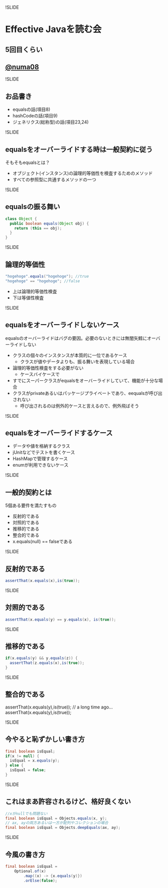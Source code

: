 !SLIDE
# Effective Javaを読む会

## 5回目くらい

## [@numa08](https://twitter.com/numa08)

!SLIDE

## お品書き

 - equalsの話(項目8)
 - hashCodeの話(項目9)
 - ジェネリクス(総称型)の話(項目23,24)

!SLIDE

## equalsをオーバーライドする時は一般契約に従う

そもそもequalsとは？

 - オブジェクト(インスタンス)の論理的等価性を検査するためのメソッド
 - すべての参照型に共通するメソッドの一つ
 
!SLIDE

## equalsの振る舞い


```java
class Object {
  public boolean equals(Object obj) {
    return (this == obj);
  }
}
```


!SLIDE

## 論理的等価性


```java
"hogehoge".equals("hogehoge"); //true
"hogehoge" == "hogehoge"; //false
```


 - 上は論理的等価性検査
 - 下は等値性検査

!SLIDE

## equalsをオーバーライドしないケース

equalsのオーバーライドはバグの要因。必要のないときには無闇矢鱈にオーバーライドしない


 - クラスの個々のインスタンスが本質的に一位であるケース
     - クラスが値やデータよりも、振る舞いを表現している場合
 - 論理的等価性検査をする必要がない
     - ケースバイケースで
 - すでにスーパークラスがequalsをオーバーライドしていて、機能が十分な場合
 - クラスがprivateあるいはパッケージプライベートであり、eequalsが呼び出されない
     - 呼び出されるのは例外的ケースと言えるので、例外飛ばそう

!SLIDE

## equalsをオーバーライドするケース

 - データや値を格納するクラス
 - jUnitなどでテストを書くケース
 - HashMapで管理するケース
 - enumが利用できないケース

!SLIDE

## 一般的契約とは

5個ある要件を満たすもの

 - 反射的である
 - 対照的である
 - 推移的である
 - 整合的である
 - x.equals(null) == falseである

!SLIDE

## 反射的である


```java
assertThat(x.equals(x),is(true));
```


!SLIDE

## 対照的である


```java
assertThat(x.equals(y) == y.equals(x), is(true));
```

!SLIDE

## 推移的である


```java
if(x.equals(y) && y.equals(z)) {
  assertThat(z.equals(x),is(true));
}
```


!SLIDE

## 整合的である

assertThat(x.equals(y),is(true));
// a long time ago...
assertThat(x.equals(y),is(true));

!SLIDE

## 今やると恥ずかしい書き方

```java
final boolean isEqual;
if(x != null) {
  isEqual = x.equals(y);
} else {
  isEqual = false;
}
```


!SLIDE

## これはまあ許容されるけど、格好良くない


```java
//xがnullでも問題ない
final boolean isEqual = Objects.equals(x, y);
// ax, ayの両方あるいは一方が配列やコレクションの場合
final boolean isEqual = Objects.deepEquals(ax, ay);
```


!SLIDE

## 今風の書き方


```java
final boolean isEqual = 
	Optional.of(x)
        .map((x) -> {x.equals(y)})
        .orElse(false);
```

